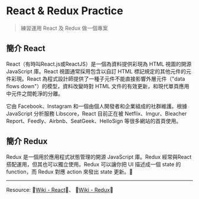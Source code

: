 # React & Redux Practice
> 練習運用 React 及 Redux 做一個專案
## 簡介 React 
React（有時叫React.js或ReactJS）是一個為資料提供彩現為 HTML 視圖的開源 JavaScript 庫。React 視圖通常採用包含以自訂 HTML 標記規定的其他元件的元件彩現。React 為程式設計師提供了一種子元件不能直接影響外層元件（"data flows down"）的模型，資料改變時對 HTML 文件的有效更新，和現代單頁應用中元件之間乾淨的分離。

它由 Facebook、Instagram 和一個由個人開發者和企業組成的社群維護。根據 JavaScript 分析服務 Libscore，React 目前正在被 Netflix、Imgur、Bleacher Report、Feedly、Airbnb、SeatGeek、HelloSign 等很多網站的首頁使用。

## 簡介 Redux 
Redux 是一個用於應用程式狀態管理的開源 JavaScript 庫。Redux 經常與React 搭配運用，但其也可以獨立使用。Redux 可以讓你把 UI 描述成一個 state 的 function，而 Redux 對應 action 來發出 state 更新。

---

Resource: 
[Wiki - React](https://zh.wikipedia.org/wiki/React)、 [Wiki - Redux](https://zh.wikipedia.org/wiki/Redux_(JavaScript%E5%87%BD%E5%BC%8F%E5%BA%AB))

